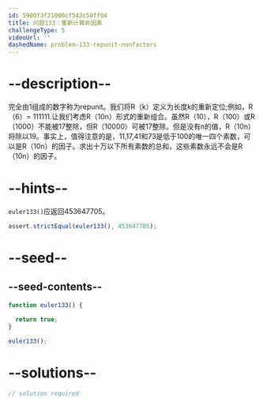 ```yaml
---
id: 5900f3f21000cf542c50ff04
title: 问题133：重新计算非因素
challengeType: 5
videoUrl: ''
dashedName: problem-133-repunit-nonfactors
---
```


# --description--

完全由1组成的数字称为repunit。我们将R（k）定义为长度k的重新定位;例如，R（6）= 111111.让我们考虑R（10n）形式的重新组合。虽然R（10），R（100）或R（1000）不能被17整除，但R（10000）可被17整除。但是没有n的值，R（10n）将除以19。事实上，值得注意的是，11,17,41和73是低于100的唯一四个素数，可以是R（10n）的因子。求出十万以下所有素数的总和，这些素数永远不会是R（10n）的因子。

# --hints--

`euler133()`应返回453647705。

```js
assert.strictEqual(euler133(), 453647705);
```

# --seed--

## --seed-contents--

```js
function euler133() {

  return true;
}

euler133();
```

# --solutions--

```js
// solution required
```
